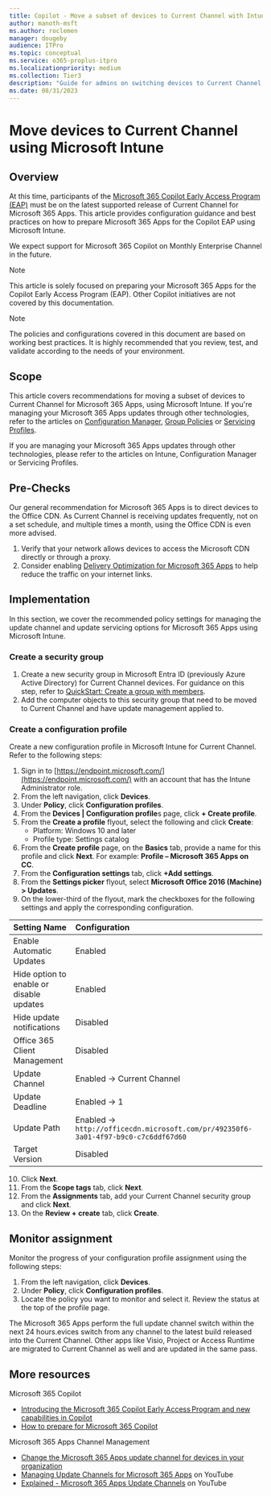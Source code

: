 ```yaml
---
title: Copilot - Move a subset of devices to Current Channel with Intune
author: manoth-msft
ms.author: roclemen
manager: dougeby
audience: ITPro 
ms.topic: conceptual 
ms.service: o365-proplus-itpro
ms.localizationpriority: medium
ms.collection: Tier3
description: "Guide for admins on switching devices to Current Channel for Microsoft 365 Apps using Intune "
ms.date: 08/31/2023
---
```


# Move devices to Current Channel using Microsoft Intune

## Overview

At this time, participants of the [Microsoft 365 Copilot Early Access Program (EAP)](https://www.microsoft.com/en-us/microsoft-365/blog/2023/05/09/introducing-the-microsoft-365-copilot-early-access-program-and-new-capabilities-in-copilot/) must be on the latest supported release of Current Channel for Microsoft 365 Apps. This article provides configuration guidance and best practices on how to prepare Microsoft 365 Apps for the Copilot EAP using Microsoft Intune.

We expect support for Microsoft 365 Copilot on Monthly Enterprise Channel in the future.

> [!NOTE]
> This article is solely focused on preparing your Microsoft 365 Apps for the Copilot Early Access Program (EAP). Other Copilot initiatives are not covered by this documentation.

> [!NOTE]
> The policies and configurations covered in this document are based on working best practices. It is highly recommended that you review, test, and validate according to the needs of your environment.
 
## Scope
This article covers recommendations for moving a subset of devices to Current Channel for Microsoft 365 Apps, using Microsoft Intune. If you're managing your Microsoft 365 Apps updates through other technologies, refer to the articles on [Configuration Manager](move-devices-channel-configmgr.md), [Group Policies](move-devices-channel-group-policy.md) or [Servicing Profiles](move-devices-channel-servicingprofiles.md).

If you are managing your Microsoft 365 Apps updates through other technologies, please refer to the articles on Intune, Configuration Manager or Servicing Profiles.

## Pre-Checks
Our general recommendation for Microsoft 365 Apps is to direct devices to the Office CDN. As Current Channel is receiving updates frequently, not on a set schedule, and multiple times a month, using the Office CDN is even more advised.
1.	Verify that your network allows devices to access the Microsoft CDN directly or through a proxy.
2.	Consider enabling [Delivery Optimization for Microsoft 365 Apps](../delivery-optimization.md) to help reduce the traffic on your internet links.

## Implementation
In this section, we cover the recommended policy settings for managing the update channel and update servicing options for Microsoft 365 Apps using Microsoft Intune. 

### Create a security group
1.	Create a new security group in Microsoft Entra ID (previously Azure Active Directory) for Current Channel devices. For guidance on this step, refer to [QuickStart: Create a group with members](/azure/active-directory/fundamentals/groups-view-azure-portal).
2.	Add the computer objects to this security group that need to be moved to Current Channel and have update management applied to. 

### Create a configuration profile
Create a new configuration profile in Microsoft Intune for Current Channel. Refer to the following steps:
1.	Sign in to [https://endpoint.microsoft.com/](https://endpoint.microsoft.com/) with an account that has the Intune Administrator role.
2.	From the left navigation, click **Devices**.
3.	Under **Policy**, click **Configuration profiles**.
4.	From the **Devices | Configuration profile**s page, click **+ Create profile**.
5.	From the **Create a profile** flyout, select the following and click **Create**:
    - Platform: Windows 10 and later
    - Profile type: Settings catalog
6.	From the **Create profile** page, on the **Basics** tab, provide a name for this profile and click **Next**. For example: **Profile – Microsoft 365 Apps on CC**.
7.	From the **Configuration settings** tab, click **+Add settings**.
8.	From the **Settings picker** flyout, select **Microsoft Office 2016 (Machine) > Updates**.
9.	On the lower-third of the flyout, mark the checkboxes for the following settings and apply the corresponding configuration. 


|**Setting Name**  |**Configuration**  |
|:---|:---|
|Enable Automatic Updates|Enabled|
|Hide option to enable or disable updates|Enabled|
|Hide update notifications|Disabled|
|Office 365 Client Management|Disabled|
|Update Channel|Enabled → Current Channel|
|Update Deadline|Enabled → 1|
|Update Path|Enabled → `http://officecdn.microsoft.com/pr/492350f6-3a01-4f97-b9c0-c7c6ddf67d60`|
|Target Version|Disabled|

10.	Click **Next**.
11.	From the **Scope tags** tab, click **Next**.
12.	From the **Assignments** tab, add your Current Channel security group and click **Next**. 
13.	On the **Review + create** tab, click **Create**.

## Monitor assignment
Monitor the progress of your configuration profile assignment using the following steps:
1.	From the left navigation, click **Devices**.
2.	Under **Policy**, click **Configuration profiles**.
3.	Locate the policy you want to monitor and select it. Review the status at the top of the profile page.

The Microsoft 365 Apps perform the full update channel switch within the next 24 hours.evices switch from any channel to the latest build released into the Current Channel. Other apps like Visio, Project or Access Runtime are migrated to Current Channel as well and are updated in the same pass.

## More resources
Microsoft 365 Copilot
- [Introducing the Microsoft 365 Copilot Early Access Program and new capabilities in Copilot](https://www.microsoft.com/en-us/microsoft-365/blog/2023/05/09/introducing-the-microsoft-365-copilot-early-access-program-and-new-capabilities-in-copilot/)
- [How to prepare for Microsoft 365 Copilot](https://techcommunity.microsoft.com/t5/microsoft-365-copilot/how-to-prepare-for-microsoft-365-copilot/ba-p/3851566)

Microsoft 365 Apps Channel Management
- [Change the Microsoft 365 Apps update channel for devices in your organization](./change-update-channels.md)
-	[Managing Update Channels for Microsoft 365 Apps](https://www.youtube.com/watch?v=rIpoloAZnSg) on YouTube
-	[Explained - Microsoft 365 Apps Update Channels](https://www.youtube.com/watch?v=eNn4PDkmo7s) on YouTube

